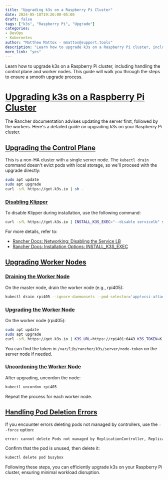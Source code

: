 ```yaml
---
title: "Upgrading k3s on a Raspberry Pi Cluster"
date: 2024-05-18T19:26:00-05:00
draft: false
tags: ["k3s", "Raspberry Pi", "Upgrade"]
categories:
- DevOps
- Kubernetes
author: "Matthew Mattox - mmattox@support.tools"
description: "Learn how to upgrade k3s on a Raspberry Pi cluster, including handling control plane and worker nodes."
more_link: "yes"
---
```


Learn how to upgrade k3s on a Raspberry Pi cluster, including handling the control plane and worker nodes. This guide will walk you through the steps to ensure a smooth upgrade process.

<!--more-->

# [Upgrading k3s on a Raspberry Pi Cluster](#upgrading-k3s-on-a-raspberry-pi-cluster)

The Rancher documentation advises updating the server first, followed by the workers. Here's a detailed guide on upgrading k3s on your Raspberry Pi cluster.

## [Upgrading the Control Plane](#upgrading-the-control-plane)

This is a non-HA cluster with a single server node. The `kubectl drain` command doesn't evict pods with local storage, so we'll proceed with the upgrade directly:

```bash
sudo apt update
sudo apt upgrade
curl -sfL https://get.k3s.io | sh -
```

### [Disabling Klipper](#disabling-klipper)

To disable Klipper during installation, use the following command:

```bash
curl -sfL https://get.k3s.io | INSTALL_K3S_EXEC="--disable servicelb" sh -
```

For more details, refer to:

- [Rancher Docs: Networking: Disabling the Service LB](https://rancher.com/docs/k3s/latest/en/networking/)
- [Rancher Docs: Installation Options: INSTALL_K3S_EXEC](https://rancher.com/docs/k3s/latest/en/installation/install-options/)

## [Upgrading Worker Nodes](#upgrading-worker-nodes)

### [Draining the Worker Node](#draining-the-worker-node)

On the master node, drain the worker node (e.g., rpi405):

```bash
kubectl drain rpi405 --ignore-daemonsets --pod-selector='app!=csi-attacher,app!=csi-provisioner'
```

### [Upgrading the Worker Node](#upgrading-the-worker-node)

On the worker node (rpi405):

```bash
sudo apt update
sudo apt upgrade
curl -sfL https://get.k3s.io | K3S_URL=https://rpi401:6443 K3S_TOKEN=K... sh -
```

You can find the token in `/var/lib/rancher/k3s/server/node-token` on the server node if needed.

### [Uncordoning the Worker Node](#uncordoning-the-worker-node)

After upgrading, uncordon the node:

```bash
kubectl uncordon rpi405
```

Repeat the process for each worker node.

## [Handling Pod Deletion Errors](#handling-pod-deletion-errors)

If you encounter errors deleting pods not managed by controllers, use the `--force` option:

```bash
error: cannot delete Pods not managed by ReplicationController, ReplicaSet, Job, DaemonSet or StatefulSet (use --force to override): default/busybox
```

Confirm that the pod is unused, then delete it:

```bash
kubectl delete pod busybox
```

Following these steps, you can efficiently upgrade k3s on your Raspberry Pi cluster, ensuring minimal workload disruption.
